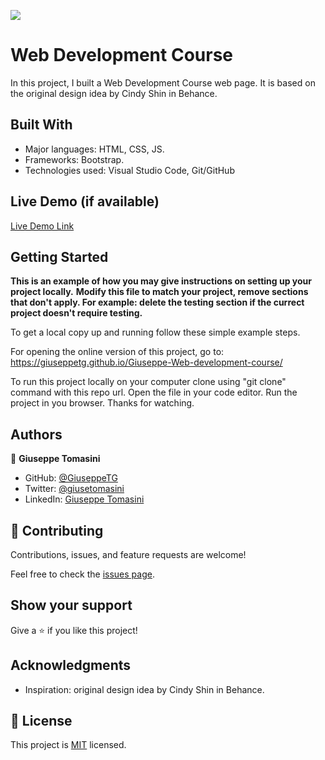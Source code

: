 ![](https://img.shields.io/badge/Microverse-blueviolet)

# Web Development Course

In this project, I built a Web Development Course web page. It is based on the original design idea by Cindy Shin in Behance.


## Built With

- Major languages: HTML, CSS, JS. 
- Frameworks: Bootstrap.
- Technologies used: Visual Studio Code, Git/GitHub

## Live Demo (if available)

[Live Demo Link](https://livedemo.com)


## Getting Started

**This is an example of how you may give instructions on setting up your project locally.**
**Modify this file to match your project, remove sections that don't apply. For example: delete the testing section if the currect project doesn't require testing.**


To get a local copy up and running follow these simple example steps.

For opening the online version of this project, go to: https://giuseppetg.github.io/Giuseppe-Web-development-course/

To run this project locally on your computer clone using "git clone" command with this repo url.
Open the file in your code editor. 
Run the project in you browser. 
Thanks for watching.


## Authors

👤 **Giuseppe Tomasini**

- GitHub: [@GiuseppeTG](https://github.com/GiuseppeTG)
- Twitter: [@giusetomasini](https://twitter.com/giusetomasini)
- LinkedIn: [Giuseppe Tomasini](https://www.linkedin.com/in/giuseppe-tomasini-67ba101a8/)


## 🤝 Contributing

Contributions, issues, and feature requests are welcome!

Feel free to check the [issues page](../../issues/).

## Show your support

Give a ⭐️ if you like this project!

## Acknowledgments

- Inspiration: original design idea by Cindy Shin in Behance.

## 📝 License

This project is [MIT](./MIT.md) licensed.
